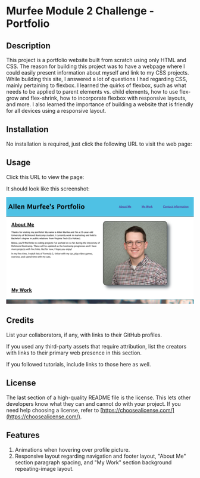 # Murfee Module 2 Challenge - Portfolio

## Description

This project is a portfolio website built from scratch using only HTML and CSS. The reason for building this project was to have a webpage where I could easily present information about myself and link to my CSS projects. While building this site, I answered a lot of questions I had regarding CSS, mainly pertaining to flexbox. I learned the quirks of flexbox, such as what needs to be applied to parent elements vs. child elements, how to use flex-grow and flex-shrink, how to incorporate flexbox with responsive layouts, and more. I also learned the importance of building a website that is friendly for all devices using a responsive layout.

## Installation

No installation is required, just click the following URL to visit the web page:

## Usage

Click this URL to view the page:

It should look like this screenshot:

![web page screenshot](./assets/images/screenshot.png)

## Credits

List your collaborators, if any, with links to their GitHub profiles.

If you used any third-party assets that require attribution, list the creators with links to their primary web presence in this section.

If you followed tutorials, include links to those here as well.

## License

The last section of a high-quality README file is the license. This lets other developers know what they can and cannot do with your project. If you need help choosing a license, refer to [https://choosealicense.com/](https://choosealicense.com/).

## Features

1. Animations when hovering over profile picture.
2. Responsive layout regarding navigation and footer layout, "About Me" section paragraph spacing, and "My Work" section background repeating-image layout.
